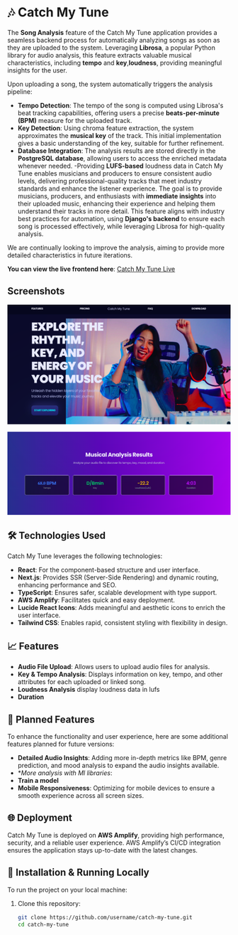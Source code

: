 # 🎶 Catch My Tune


The **Song Analysis** feature of the Catch My Tune application provides a seamless backend process for automatically analyzing songs as soon as they are uploaded to the system. Leveraging **Librosa**, a popular Python library for audio analysis, this feature extracts valuable musical characteristics, including **tempo** and **key**,**loudness**, providing meaningful insights for the user.

Upon uploading a song, the system automatically triggers the analysis pipeline:
- **Tempo Detection**: The tempo of the song is computed using Librosa's beat tracking capabilities, offering users a precise **beats-per-minute (BPM)** measure for the uploaded track.
- **Key Detection**: Using chroma feature extraction, the system approximates the **musical key** of the track. This initial implementation gives a basic understanding of the key, suitable for further refinement.
- **Database Integration**: The analysis results are stored directly in the **PostgreSQL database**, allowing users to access the enriched metadata whenever needed.
-Providing **LUFS-based** loudness data in Catch My Tune enables musicians and producers to ensure consistent audio levels, delivering professional-quality tracks that meet industry standards and enhance the listener experience.
The goal is to provide musicians, producers, and enthusiasts with **immediate insights** into their uploaded music, enhancing their experience and helping them understand their tracks in more detail. This feature aligns with industry best practices for automation, using **Django's backend** to ensure each song is processed effectively, while leveraging Librosa for high-quality analysis.

We are continually looking to improve the analysis, aiming to provide more detailed characteristics in future iterations.


**You can view the live frontend here**: [Catch My Tune Live](https://main.d22mdftw8wj1aj.amplifyapp.com/)

## Screenshots
![hero](/ui-test.png)

![box](/ui-screen.png)



## 🛠️ Technologies Used

Catch My Tune leverages the following technologies:

- **React**: For the component-based structure and user interface.
- **Next.js**: Provides SSR (Server-Side Rendering) and dynamic routing, enhancing performance and SEO.
- **TypeScript**: Ensures safer, scalable development with type support.
- **AWS Amplify**: Facilitates quick and easy deployment.
- **Lucide React Icons**: Adds meaningful and aesthetic icons to enrich the user interface.
- **Tailwind CSS**: Enables rapid, consistent styling with flexibility in design.

## 📈 Features
- **Audio File Upload**: Allows users to upload audio files for analysis.
- **Key & Tempo Analysis**: Displays information on key, tempo, and other attributes for each uploaded or linked song.
- **Loudness Analysis** display loudness data in lufs
- **Duration**

## 🔮 Planned Features

To enhance the functionality and user experience, here are some additional features planned for future versions:

- **Detailed Audio Insights**: Adding more in-depth metrics like BPM, genre prediction, and mood analysis to expand the audio insights available.
- **More analysis with Ml libraries*:
- **Train a model**
- **Mobile Responsiveness**: Optimizing for mobile devices to ensure a smooth experience across all screen sizes.

## 🌐 Deployment

Catch My Tune is deployed on **AWS Amplify**, providing high performance, security, and a reliable user experience. AWS Amplify’s CI/CD integration ensures the application stays up-to-date with the latest changes.

## 📂 Installation & Running Locally

To run the project on your local machine:

1. Clone this repository:
   ```bash
   git clone https://github.com/username/catch-my-tune.git
   cd catch-my-tune
